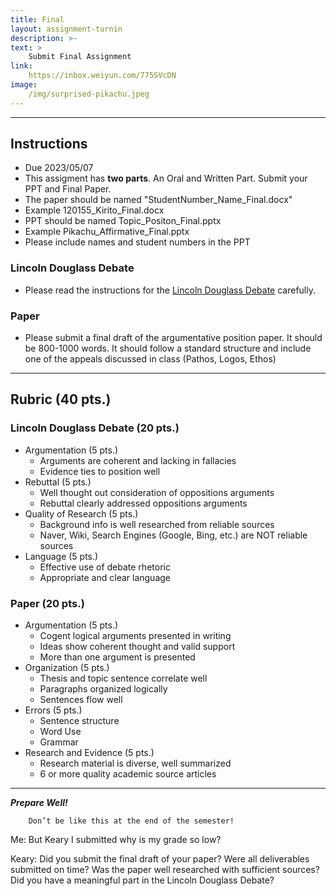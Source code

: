 ```yaml
---
title: Final
layout: assignment-turnin
description: >-
text: >
    Submit Final Assignment
link: 
    https://inbox.weiyun.com/775SVcDN
image: 
    /img/surprised-pikachu.jpeg
---
```

---
## Instructions
- Due 2023/05/07
- This assigment has **two parts**. An Oral and Written Part. Submit your PPT and Final Paper.
- The paper should be named "StudentNumber_Name_Final.docx"
- Example 120155_Kirito_Final.docx
- PPT should be named Topic_Positon_Final.pptx
- Example Pikachu_Affirmative_Final.pptx
- Please include names and student numbers in the PPT
### Lincoln Douglass Debate
- Please read the instructions for the [Lincoln Douglass Debate](sks/spring2023/english-debate/ld-debate) carefully.

### Paper
- Please submit a final draft of the argumentative position paper. It should be 800-1000 words. It should follow a standard structure and include one of the appeals discussed in class (Pathos, Logos, Ethos)
---
## Rubric (40 pts.)
### Lincoln Douglass Debate (20 pts.)
- Argumentation (5 pts.)
    - Arguments are coherent and lacking in fallacies
    - Evidence ties to position well
- Rebuttal (5 pts.)
    - Well thought out consideration of oppositions arguments
    - Rebuttal clearly addressed oppositions arguments
- Quality of Research (5 pts.)
    - Background info is well researched from reliable sources
    - Naver, Wiki, Search Engines (Google, Bing, etc.) are NOT reliable sources
- Language (5 pts.)
    - Effective use of debate rhetoric
    - Appropriate and clear language
### Paper (20 pts.)
- Argumentation (5 pts.)
    - Cogent logical arguments presented in writing
    - Ideas show coherent thought and valid support
    - More than one argument is presented
- Organization (5 pts.)
    - Thesis and topic sentence correlate well
    - Paragraphs organized logically
    - Sentences flow well
- Errors (5 pts.)
    - Sentence structure
    - Word Use
    - Grammar
- Research and Evidence (5 pts.)
    - Research material is diverse, well summarized
    - 6 or more quality academic source articles
---
***Prepare Well!***

        Don’t be like this at the end of the semester!

Me: But Keary I submitted why is my grade so low?

Keary: Did you submit the final draft of your paper? Were all deliverables submitted on time? Was the paper well researched with sufficient sources? Did you have a meaningful part in the Lincoln Douglass Debate?

